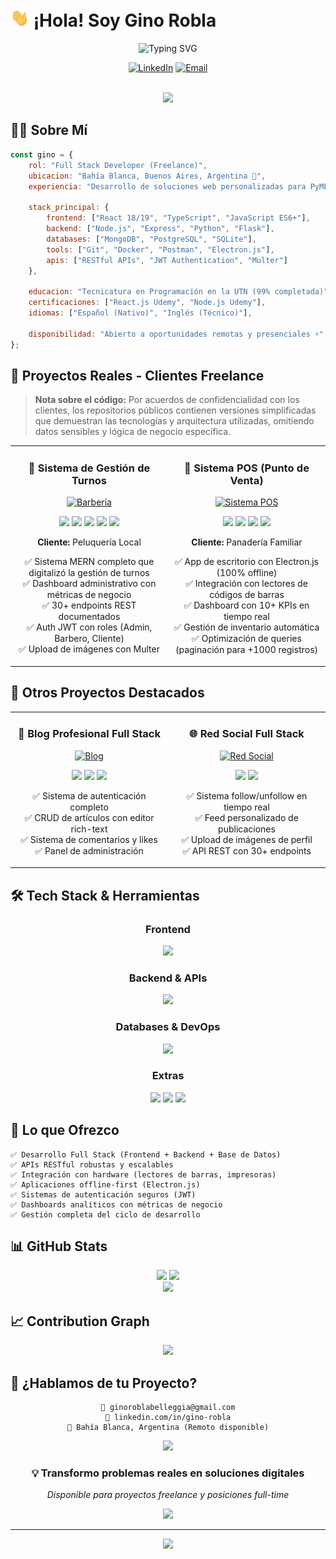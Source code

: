 # <img src="https://raw.githubusercontent.com/ABSphreak/ABSphreak/master/gifs/Hi.gif" width="30px"> ¡Hola! Soy Gino Robla

<div align="center">
  <img src="https://readme-typing-svg.herokuapp.com?font=Fira+Code&weight=600&size=28&duration=3000&pause=1000&color=6AD3F7&center=true&vCenter=true&random=false&width=800&lines=Full+Stack+Developer+%F0%9F%92%BB;Freelance+%7C+MERN+Stack+Specialist+%F0%9F%9A%80;React+%7C+Node.js+%7C+MongoDB+%7C+Express;Building+Real+Solutions+for+Real+Businesses+%F0%9F%8E%AF" alt="Typing SVG" />
</div>

<div align="center">

  [![LinkedIn](https://img.shields.io/badge/LinkedIn-0077B5?style=for-the-badge&logo=linkedin&logoColor=white)](https://www.linkedin.com/in/gino-robla-803a9337b/)
  [![Email](https://img.shields.io/badge/Email-ginoroblabelleggia@gmail.com-D14836?style=for-the-badge&logo=gmail&logoColor=white)](mailto:ginoroblabelleggia@gmail.com)
  
</div>

<br>

<div align="center">
  <img src="https://user-images.githubusercontent.com/74038190/212284100-561aa473-3905-4a80-b561-0d28506553ee.gif" width="700">
</div>

## 👨‍💻 **Sobre Mí**

```javascript
const gino = {
    rol: "Full Stack Developer (Freelance)",
    ubicacion: "Bahía Blanca, Buenos Aires, Argentina 📍",
    experiencia: "Desarrollo de soluciones web personalizadas para PyMEs",
    
    stack_principal: {
        frontend: ["React 18/19", "TypeScript", "JavaScript ES6+"],
        backend: ["Node.js", "Express", "Python", "Flask"],
        databases: ["MongoDB", "PostgreSQL", "SQLite"],
        tools: ["Git", "Docker", "Postman", "Electron.js"],
        apis: ["RESTful APIs", "JWT Authentication", "Multer"]
    },
    
    educacion: "Tecnicatura en Programación en la UTN (99% completada)",
    certificaciones: ["React.js Udemy", "Node.js Udemy"],
    idiomas: ["Español (Nativo)", "Inglés (Técnico)"],
    
    disponibilidad: "Abierto a oportunidades remotas y presenciales ⚡"
};
```

## 🚀 **Proyectos Reales - Clientes Freelance**

> **Nota sobre el código:** Por acuerdos de confidencialidad con los clientes, los repositorios públicos contienen versiones simplificadas que demuestran las tecnologías y arquitectura utilizadas, omitiendo datos sensibles y lógica de negocio específica.

<table>
  <tr>
    <td width="50%">
      <h3 align="center">💈 Sistema de Gestión de Turnos</h3>
      <div align="center">
        <a href="https://github.com/GinoRobla/proyectos-personales/tree/master/Web%20Barberias" target="_blank">
          <img src="https://img.shields.io/badge/VER_CÓDIGO-FF6B6B?style=for-the-badge&logo=github&logoColor=white" alt="Barbería"/>
        </a>
        <p>
          <img src="https://img.shields.io/badge/MongoDB-47A248?style=flat&logo=mongodb&logoColor=white"/>
          <img src="https://img.shields.io/badge/Express-000000?style=flat&logo=express&logoColor=white"/>
          <img src="https://img.shields.io/badge/React-61DAFB?style=flat&logo=react&logoColor=black"/>
          <img src="https://img.shields.io/badge/Node.js-339933?style=flat&logo=node.js&logoColor=white"/>
          <img src="https://img.shields.io/badge/JWT-000000?style=flat&logo=jsonwebtokens&logoColor=white"/>
        </p>
        <p><strong>Cliente:</strong> Peluquería Local</p>
        <p>✅ Sistema MERN completo que digitalizó la gestión de turnos<br>
        ✅ Dashboard administrativo con métricas de negocio<br>
        ✅ 30+ endpoints REST documentados<br>
        ✅ Auth JWT con roles (Admin, Barbero, Cliente)<br>
        ✅ Upload de imágenes con Multer</p>
      </div>
    </td>
    <td width="50%">
      <h3 align="center">🛒 Sistema POS (Punto de Venta)</h3>
      <div align="center">
        <a href="https://github.com/GinoRobla/proyectos-personales/tree/master/Sistema%20ventas" target="_blank">
          <img src="https://img.shields.io/badge/VER_CÓDIGO-4ECDC4?style=for-the-badge&logo=github&logoColor=white" alt="Sistema POS"/>
        </a>
        <p>
          <img src="https://img.shields.io/badge/React_19-61DAFB?style=flat&logo=react&logoColor=black"/>
          <img src="https://img.shields.io/badge/Node.js-339933?style=flat&logo=node.js&logoColor=white"/>
          <img src="https://img.shields.io/badge/PostgreSQL-316192?style=flat&logo=postgresql&logoColor=white"/>
          <img src="https://img.shields.io/badge/Electron-47848F?style=flat&logo=electron&logoColor=white"/>
        </p>
        <p><strong>Cliente:</strong> Panadería Familiar</p>
        <p>✅ App de escritorio con Electron.js (100% offline)<br>
        ✅ Integración con lectores de códigos de barras<br>
        ✅ Dashboard con 10+ KPIs en tiempo real<br>
        ✅ Gestión de inventario automática<br>
        ✅ Optimización de queries (paginación para +1000 registros)</p>
      </div>
    </td>
  </tr>
</table>

## 🌟 **Otros Proyectos Destacados**

<table>
  <tr>
    <td width="50%">
      <h3 align="center">📝 Blog Profesional Full Stack</h3>
      <div align="center">
        <a href="https://github.com/GinoRobla/curso-react/tree/master/Blog" target="_blank">
          <img src="https://img.shields.io/badge/VER_CÓDIGO-FFD93D?style=for-the-badge&logo=github&logoColor=black" alt="Blog"/>
        </a>
        <p>
          <img src="https://img.shields.io/badge/React-61DAFB?style=flat&logo=react&logoColor=black"/>
          <img src="https://img.shields.io/badge/Node.js-339933?style=flat&logo=node.js&logoColor=white"/>
          <img src="https://img.shields.io/badge/MongoDB-47A248?style=flat&logo=mongodb&logoColor=white"/>
        </p>
        <p>✅ Sistema de autenticación completo<br>
        ✅ CRUD de artículos con editor rich-text<br>
        ✅ Sistema de comentarios y likes<br>
        ✅ Panel de administración</p>
      </div>
    </td>
    <td width="50%">
      <h3 align="center">🌐 Red Social Full Stack</h3>
      <div align="center">
        <a href="https://github.com/GinoRobla/proyectos-personales/tree/master/Red-social" target="_blank">
          <img src="https://img.shields.io/badge/VER_CÓDIGO-9B59B6?style=for-the-badge&logo=github&logoColor=white" alt="Red Social"/>
        </a>
        <p>
          <img src="https://img.shields.io/badge/MERN-Stack-00D9FF?style=flat"/>
          <img src="https://img.shields.io/badge/JWT-Auth-000000?style=flat"/>
        </p>
        <p>✅ Sistema follow/unfollow en tiempo real<br>
        ✅ Feed personalizado de publicaciones<br>
        ✅ Upload de imágenes de perfil<br>
        ✅ API REST con 30+ endpoints</p>
      </div>
    </td>
  </tr>
</table>

## 🛠️ **Tech Stack & Herramientas**

<div align="center">

### Frontend
<p>
  <img src="https://skillicons.dev/icons?i=react,js,ts,html,css" />
</p>

### Backend & APIs
<p>
  <img src="https://skillicons.dev/icons?i=nodejs,express,python,flask" />
</p>

### Databases & DevOps
<p>
  <img src="https://skillicons.dev/icons?i=mongodb,postgres,mysql,sqlite,git,github,docker,postman" />
</p>

### Extras
<p>
  <img src="https://skillicons.dev/icons?i=electron" />
  <img src="https://img.shields.io/badge/JWT-000000?style=for-the-badge&logo=jsonwebtokens&logoColor=white" height="48"/>
  <img src="https://img.shields.io/badge/Multer-FF6B6B?style=for-the-badge&logo=node.js&logoColor=white" height="48"/>
</p>

</div>

## 💼 **Lo que Ofrezco**

```
✅ Desarrollo Full Stack (Frontend + Backend + Base de Datos)
✅ APIs RESTful robustas y escalables
✅ Integración con hardware (lectores de barras, impresoras)
✅ Aplicaciones offline-first (Electron.js)
✅ Sistemas de autenticación seguros (JWT)
✅ Dashboards analíticos con métricas de negocio
✅ Gestión completa del ciclo de desarrollo
```

## 📊 **GitHub Stats**

<div align="center">
  
  <img src="https://github-readme-stats.vercel.app/api?username=GinoRobla&show_icons=true&theme=tokyonight&hide_border=true&bg_color=1a1b27&title_color=6AD3F7&icon_color=FF6B6B&text_color=ffffff" width="49%" />
  <img src="https://github-readme-streak-stats.herokuapp.com/?user=GinoRobla&theme=tokyonight&hide_border=true&background=1a1b27&stroke=6AD3F7&ring=FF6B6B&fire=FFD93D&currStreakLabel=6AD3F7" width="49%" />
  
</div>

<div align="center">
  <img src="https://github-readme-stats.vercel.app/api/top-langs/?username=GinoRobla&layout=compact&theme=tokyonight&hide_border=true&bg_color=1a1b27&title_color=6AD3F7&text_color=ffffff" width="40%" />
</div>

## 📈 **Contribution Graph**

<div align="center">
  <img src="https://github-readme-activity-graph.vercel.app/graph?username=GinoRobla&theme=tokyo-night&hide_border=true&bg_color=1a1b27&color=6AD3F7&line=FF6B6B&point=FFD93D" width="90%"/>
</div>

## 🤝 **¿Hablamos de tu Proyecto?**

<div align="center">
  
  ```
  📧 ginoroblabelleggia@gmail.com
  💼 linkedin.com/in/gino-robla
  📍 Bahía Blanca, Argentina (Remoto disponible)
  ```
  
  <img src="https://user-images.githubusercontent.com/74038190/212284115-f47cd8ff-2ffb-4b04-b5bf-4d1c14c0247f.gif" width="400">
  
  <h3>💡 Transformo problemas reales en soluciones digitales</h3>
  <p><i>Disponible para proyectos freelance y posiciones full-time</i></p>
  
  ![](https://komarev.com/ghpvc/?username=GinoRobla&color=6AD3F7&style=for-the-badge&label=Visitas+al+Perfil)
  
</div>

---

<div align="center">
  <img src="https://capsule-render.vercel.app/api?type=waving&color=gradient&customColorList=6,11,20&height=100&section=footer" width="100%">
</div>
